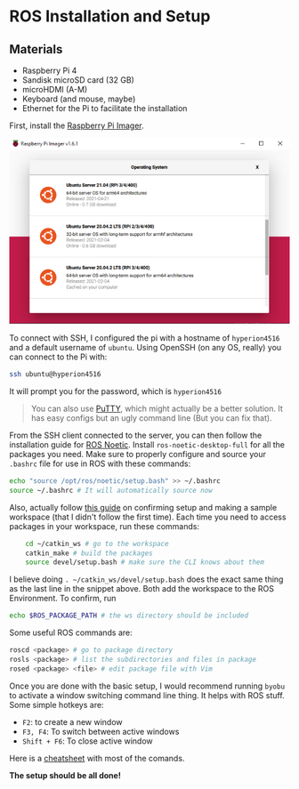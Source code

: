 # ROS Installation and Setup

## Materials
- Raspberry Pi 4
- Sandisk microSD card (32 GB)
- microHDMI (A-M)
- Keyboard (and mouse, maybe)
- Ethernet for the Pi to facilitate the installation

First, install the [Raspberry Pi Imager](https://www.raspberrypi.org/software/). 

![rpi imager](img/Raspi_Imager.png)

To connect with SSH, I configured the pi with a hostname of `hyperion4516` and a default username of `ubuntu`. Using OpenSSH (on any OS, really) you can connect to the Pi with:
```bash
ssh ubuntu@hyperion4516
```
It will prompt you for the password, which is `hyperion4516`

> You can also use [PuTTY](https://putty.en.softonic.com/), which might actually be a better solution. It has easy configs but an ugly command line (But you can fix that).

From the SSH client connected to the server, you can then follow the installation guide for [ROS Noetic](http://wiki.ros.org/noetic/Installation/Ubuntu). Install `ros-noetic-desktop-full` for all the packages you need. Make sure to properly configure and source your `.bashrc`	 file for use in ROS with these commands:
```bash
echo "source /opt/ros/noetic/setup.bash" >> ~/.bashrc
source ~/.bashrc # It will automatically source now
```
Also, actually follow [this guide](https://wiki.ros.org/ROS/Tutorials/InstallingandConfiguringROSEnvironment) on confirming setup and making a sample workspace (that I didn't follow the first time). Each time you need to access packages in your workspace, run these commands:
```bash
    cd ~/catkin_ws # go to the workspace
    catkin_make # build the packages
    source devel/setup.bash # make sure the CLI knows about them
```
I believe doing `. ~/catkin_ws/devel/setup.bash` does the exact same thing as the last line in the snippet above. Both add the workspace to the ROS Environment. To confirm, run
```bash
echo $ROS_PACKAGE_PATH # the ws directory should be included
```
Some useful ROS commands are:
```bash
roscd <package> # go to package directory
rosls <package> # list the subdirectories and files in package
rosed <package> <file> # edit package file with Vim
```
Once you are done with the basic setup, I would recommend running `byobu` to activate a window switching command line thing. It helps with ROS stuff. Some simple hotkeys are:
* `F2`: to create a new window
* `F3, F4`: To switch between active windows
* `Shift + F6`: To close active window

Here is a  [cheatsheet](https://www.linuxsecrets.com/3326-byobu-commands) with most of the comands.

**The setup should be all done!**